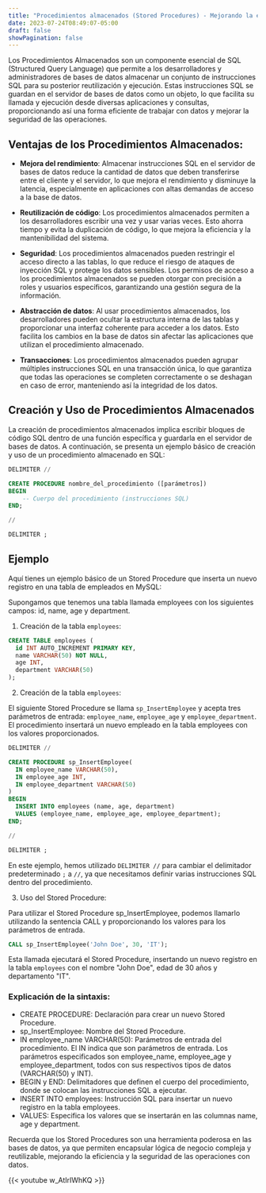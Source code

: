 ```yaml
---
title: "Procedimientos almacenados (Stored Procedures) - Mejorando la eficiencia y seguridad en la gestión de bases de datos"
date: 2023-07-24T08:49:07-05:00
draft: false
showPagination: false
---
```


Los Procedimientos Almacenados son un componente esencial de SQL (Structured Query Language) que permite a los desarrolladores y administradores de bases de datos almacenar un conjunto de instrucciones SQL para su posterior reutilización y ejecución. Estas instrucciones SQL se guardan en el servidor de bases de datos como un objeto, lo que facilita su llamada y ejecución desde diversas aplicaciones y consultas, proporcionando así una forma eficiente de trabajar con datos y mejorar la seguridad de las operaciones.

## Ventajas de los Procedimientos Almacenados:

- **Mejora del rendimiento**: Almacenar instrucciones SQL en el servidor de bases de datos reduce la cantidad de datos que deben transferirse entre el cliente y el servidor, lo que mejora el rendimiento y disminuye la latencia, especialmente en aplicaciones con altas demandas de acceso a la base de datos.

- **Reutilización de código**: Los procedimientos almacenados permiten a los desarrolladores escribir una vez y usar varias veces. Esto ahorra tiempo y evita la duplicación de código, lo que mejora la eficiencia y la mantenibilidad del sistema.

- **Seguridad**: Los procedimientos almacenados pueden restringir el acceso directo a las tablas, lo que reduce el riesgo de ataques de inyección SQL y protege los datos sensibles. Los permisos de acceso a los procedimientos almacenados se pueden otorgar con precisión a roles y usuarios específicos, garantizando una gestión segura de la información.

- **Abstracción de datos**: Al usar procedimientos almacenados, los desarrolladores pueden ocultar la estructura interna de las tablas y proporcionar una interfaz coherente para acceder a los datos. Esto facilita los cambios en la base de datos sin afectar las aplicaciones que utilizan el procedimiento almacenado.

- **Transacciones**: Los procedimientos almacenados pueden agrupar múltiples instrucciones SQL en una transacción única, lo que garantiza que todas las operaciones se completen correctamente o se deshagan en caso de error, manteniendo así la integridad de los datos.

## Creación y Uso de Procedimientos Almacenados

La creación de procedimientos almacenados implica escribir bloques de código SQL dentro de una función específica y guardarla en el servidor de bases de datos. A continuación, se presenta un ejemplo básico de creación y uso de un procedimiento almacenado en SQL:

```sql
DELIMITER //

CREATE PROCEDURE nombre_del_procedimiento ([parámetros])
BEGIN
    -- Cuerpo del procedimiento (instrucciones SQL)
END;

//

DELIMITER ;
```

## Ejemplo

Aquí tienes un ejemplo básico de un Stored Procedure que inserta un nuevo registro en una tabla de empleados en MySQL:

Supongamos que tenemos una tabla llamada employees con los siguientes campos: id, name, age y department.

1. Creación de la tabla `employees`:

```sql
CREATE TABLE employees (
  id INT AUTO_INCREMENT PRIMARY KEY,
  name VARCHAR(50) NOT NULL,
  age INT,
  department VARCHAR(50)
);
```

2. Creación de la tabla `employees`:

El siguiente Stored Procedure se llama `sp_InsertEmployee` y acepta tres parámetros de entrada: `employee_name`, `employee_age` y `employee_department`. El procedimiento insertará un nuevo empleado en la tabla employees con los valores proporcionados.

```sql
DELIMITER //

CREATE PROCEDURE sp_InsertEmployee(
  IN employee_name VARCHAR(50),
  IN employee_age INT,
  IN employee_department VARCHAR(50)
)
BEGIN
  INSERT INTO employees (name, age, department)
  VALUES (employee_name, employee_age, employee_department);
END;

//

DELIMITER ;
```

En este ejemplo, hemos utilizado `DELIMITER //` para cambiar el delimitador predeterminado `;` a `//`, ya que necesitamos definir varias instrucciones SQL dentro del procedimiento.

3. Uso del Stored Procedure:

Para utilizar el Stored Procedure sp_InsertEmployee, podemos llamarlo utilizando la sentencia CALL y proporcionando los valores para los parámetros de entrada.

```sql
CALL sp_InsertEmployee('John Doe', 30, 'IT');
```

Esta llamada ejecutará el Stored Procedure, insertando un nuevo registro en la tabla `employees` con el nombre "John Doe", edad de 30 años y departamento "IT".

### Explicación de la sintaxis:

- CREATE PROCEDURE: Declaración para crear un nuevo Stored Procedure.
- sp_InsertEmployee: Nombre del Stored Procedure.
- IN employee_name VARCHAR(50): Parámetros de entrada del procedimiento. El IN indica que son parámetros de entrada. Los parámetros especificados son employee_name, employee_age y employee_department, todos con sus respectivos tipos de datos (VARCHAR(50) y INT).
- BEGIN y END: Delimitadores que definen el cuerpo del procedimiento, donde se colocan las instrucciones SQL a ejecutar.
- INSERT INTO employees: Instrucción SQL para insertar un nuevo registro en la tabla employees.
- VALUES: Especifica los valores que se insertarán en las columnas name, age y department.

Recuerda que los Stored Procedures son una herramienta poderosa en las bases de datos, ya que permiten encapsular lógica de negocio compleja y reutilizable, mejorando la eficiencia y la seguridad de las operaciones con datos.

{{< youtube w_AtIrIWhKQ >}}